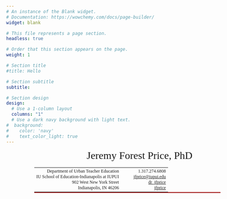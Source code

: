 ```yaml
---
# An instance of the Blank widget.
# Documentation: https://wowchemy.com/docs/page-builder/
widget: blank

# This file represents a page section.
headless: true

# Order that this section appears on the page.
weight: 1

# Section title
#title: Hello

# Section subtitle
subtitle:

# Section design
design:
  # Use a 1-column layout
  columns: "1"
  # Use a dark navy background with light text.
#  background:
#    color: 'navy'
#    text_color_light: true
---
```

<style>
h1.myname {
    font-size: 2em;
    font-family: Spectral;
    text-align: right;
    font-weight: 500;
    color: #191919;
    margin: 0;
    border-bottom: solid 0px;
}
table.cvHead {
  width: 70%;
  margin-left: 15%;
  border-bottom: solid 2px #990000;
  margin-bottom: 5em;
}
td.leftHead {
  width: 70%;
  text-align: right;
}
td.rightHead {
  width: 30%;
  text-align: right;
}
</style>

<h1 class="myname">Jeremy Forest Price, PhD</myname>
<table class="cvHead" style="margin-bottom: 4em; width: 100%;">
    <td style="width: 65%; text-align: right; font-size: 9pt;">
      Department of Urban Teacher Education<br />
      IU School of Education-Indianapolis at IUPUI<br />
      902 West New York Street<br />
      Indianapolis, IN 46206
    </td>
    <td style="width: 35%; text-align: right; font-size: 9pt;">
      1.317.274.6808 <i class="fa fa-phone" style = "color: #990000;")></i><br />
      <a class="headlink" href="mailto:jfprice@iupui.edu">jfprice@iupui.edu</a> <i class="fa fa-envelope" style = "color: #990000;")></i><br />
      <a href="https://twitter.com/dr_jfprice">dr_jfprice</a> <i class="fa fa-twitter" style = "color: #990000;")></i><br />
      <a href="https://github.com/jeremyfprice">jfprice</a> <i class="fa fa-github-alt" style = "color: #990000;")></i>
    </td>
  </tr>
</table>
